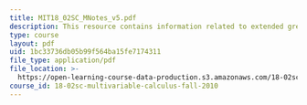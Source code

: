```yaml
---
title: MIT18_02SC_MNotes_v5.pdf
description: This resource contains information related to extended green’s theorem.
type: course
layout: pdf
uid: 1bc33736db05b99f564ba15fe7174311
file_type: application/pdf
file_location: >-
  https://open-learning-course-data-production.s3.amazonaws.com/18-02sc-multivariable-calculus-fall-2010/1bc33736db05b99f564ba15fe7174311_MIT18_02SC_MNotes_v5.pdf
course_id: 18-02sc-multivariable-calculus-fall-2010
---
```

